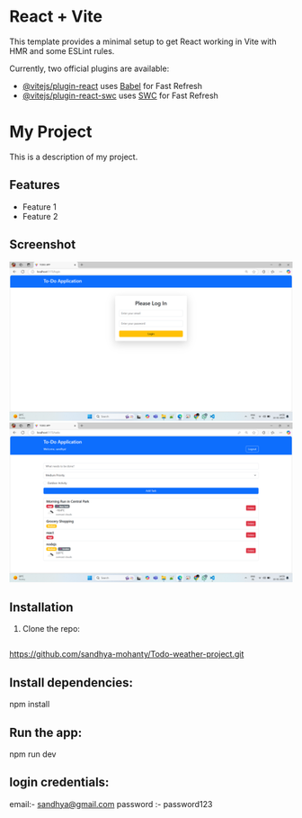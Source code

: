 # React + Vite

This template provides a minimal setup to get React working in Vite with HMR and some ESLint rules.

Currently, two official plugins are available:

- [@vitejs/plugin-react](https://github.com/vitejs/vite-plugin-react/blob/main/packages/plugin-react/README.md) uses [Babel](https://babeljs.io/) for Fast Refresh
- [@vitejs/plugin-react-swc](https://github.com/vitejs/vite-plugin-react-swc) uses [SWC](https://swc.rs/) for Fast Refresh



# My Project

This is a description of my project.

## Features
- Feature 1
- Feature 2

## Screenshot
![App Screenshot](src/assets/images/img1.png)
![App Screenshot](src/assets/images/img2.png)

## Installation
1. Clone the repo:
   ```bash
https://github.com/sandhya-mohanty/Todo-weather-project.git
## Install dependencies:
npm install

## Run the app:
npm run dev

## login credentials:
email:- sandhya@gmail.com
password :- password123



